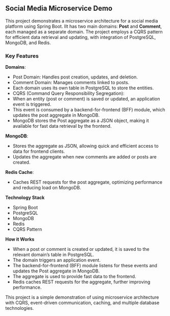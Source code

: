 ## Social Media Microservice Demo

This project demonstrates a microservice architecture for a social media platform using Spring Boot. IIt has two main domains: **Post** and **Comment**, each managed as a separate domain. The project employs a CQRS pattern for efficient data retrieval and updating, with integration of PostgreSQL, MongoDB, and Redis.

### Key Features

**Domains**:
- Post Domain: Handles post creation, updates, and deletion.
- Comment Domain: Manages comments linked to posts.
- Each domain uses its own table in PostgreSQL to store the entities.
- CQRS (Command Query Responsibility Segregation):
- When an entity (post or comment) is saved or updated, an application event is triggered.
- This event is consumed by a backend-for-frontend (BFF) module, which updates the post aggregate in MongoDB.
- MongoDB stores the Post aggregate as a JSON object, making it available for fast data retrieval by the frontend.

**MongoDB**:
- Stores the aggregate as JSON, allowing quick and efficient access to data for frontend clients.
- Updates the aggregate when new comments are added or posts are created.

**Redis Cache**:
- Caches REST requests for the post aggregate, optimizing performance and reducing load on MongoDB.

**Technology Stack**
- Spring Boot
- PostgreSQL
- MongoDB
- Redis
- CQRS Pattern

**How it Works**
- When a post or comment is created or updated, it is saved to the relevant domain’s table in PostgreSQL.
- The domain triggers an application event.
- The backend-for-frontend (BFF) module listens for these events and updates the Post aggregate in MongoDB.
- The aggregate is used to provide fast data to the frontend.
- Redis caches REST requests for the aggregate, further improving performance.

This project is a simple demonstration of using microservice architecture with CQRS, event-driven communication, caching, and multiple database technologies.
